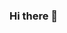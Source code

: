 ### Hi there 👋

<!--
**bMicheal42/bMicheal42** is a ✨ _special_ ✨ repository because its `README.md` (this file) appears on your GitHub profile.

&#128187; My Technologies

- 🔭 I’m currently working on ... 
- 🌱 I’m currently learning ...
- 👯 I’m looking to collaborate on ...
- 🤔 I’m looking for help with ...
- 💬 Ask me about ...
- 📫 How to reach me: ...
- 😄 Pronouns: ...
- ⚡ Fun fact: ...
-->
